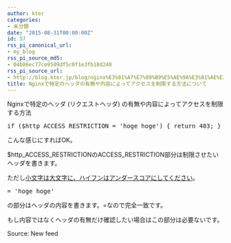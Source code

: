 ```yaml
---
author: kter
categories:
- 未分類
date: "2015-08-31T00:00:00Z"
id: 57
rss_pi_canonical_url:
- my_blog
rss_pi_source_md5:
- 04b86ec77ce9509df5c0f1e3fb18d240
rss_pi_source_url:
- http://blog.kter.jp/blog/nginx%E3%81%A7%E7%89%B9%E5%AE%9A%E3%81%AE%E3%83%98%E3%83%83%E3%83%80%E3%81%AE%E6%9C%89%E7%84%A1%E3%82%84%E5%86%85%E5%AE%B9%E3%81%AB%E3%82%88%E3%81%A3%E3%81%A6%E3%82%A2%E3%82%AF%E3%82%BB%E3%82%B9/
title: Nginxで特定のヘッダの有無や内容によってアクセスを制限する方法について
---
```

Nginxで特定のヘッダ (リクエストヘッダ) の有無や内容によってアクセスを制限する方法

<pre class="lang:default decode:true ">if ($http_ACCESS_RESTRICTION = 'hoge hoge') { return 403; }</pre>

こんな感じにすればOK。

$http\_ACCESS\_RESTRICTIONのACCESS_RESTRICTION部分は制限させたいヘッダを書きます。

ただし<a href="http:&#047;&#047;wiki.nginx.org&#047;HttpCoreModule#.24http_HEADER" target="_blank">小文字は大文字に、ハイフンはアンダースコアにしてください</a>。

<pre class="lang:default decode:true ">= 'hoge hoge'</pre>

の部分はヘッダの内容を書きます。=なので完全一致です。

もし内容ではなくヘッダの有無だけ確認したい場合はこの部分は必要ないです。

Source: New feed